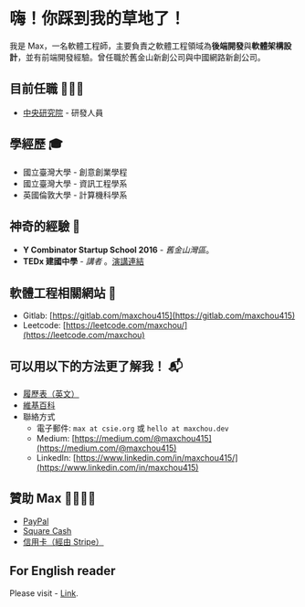# 嗨！你踩到我的草地了！

我是 Max，一名軟體工程師，主要負責之軟體工程領域為**後端開發**與**軟體架構設計**，並有前端開發經驗。曾任職於舊金山新創公司與中國網路新創公司。

## 目前任職 👨🏻‍💻
- [中央研究院](https://www.sinica.edu.tw) - 研發人員

## 學經歷 🎓
- 國立臺灣大學 - 創意創業學程
- 國立臺灣大學 - 資訊工程學系
- 英國倫敦大學 - 計算機科學系

## 神奇的經驗 🤩
- **Y Combinator Startup School 2016** - _舊金山灣區_。
- **TEDx 建國中學** - _講者_ 。[演講連結](https://www.youtube.com/watch?v=bC2qlPmPJs8)

## 軟體工程相關網站 👾
- Gitlab: [https://gitlab.com/maxchou415](https://gitlab.com/maxchou415)
- Leetcode: [https://leetcode.com/maxchou/](https://leetcode.com/maxchou)

## 可以用以下的方法更了解我！ 📬
- [履歷表（英文）](https://www.cakeresume.com/maxchou)
- [維基百科](https://zh.wikipedia.org/zh-tw/%E5%91%A8%E5%A5%95%E5%8B%B3)
- 聯絡方式
  - 電子郵件: `max at csie.org` 或 `hello at maxchou.dev`
  - Medium: [https://medium.com/@maxchou415](https://medium.com/@maxchou415)
  - LinkedIn: [https://www.linkedin.com/in/maxchou415/](https://www.linkedin.com/in/maxchou415)

## 贊助 Max 🤑🙇🏼‍♂️
- [PayPal](https://paypal.me/maxchou)
- [Square Cash](https://cash.app/$lazymaxsf)
- [信用卡（經由 Stripe）](https://buy.stripe.com/7sI02a6at1ng6Mo4gg)

## For English reader
Please visit - [Link](https://github.com/maxchou415/maxchou415/blob/master/README.md).
